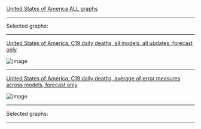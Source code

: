 [United States of America ALL graphs](https://github.com/pourmalek/CovidLongitudinalResults/blob/main/results/countries/United%20States%20of%20America/graph%2000%20United%20States%20of%20America%20ALL%20graphs.pdf)

***

Selected graphs:

***

[United States of America, C19 daily deaths, all models, all updates, forecast only](https://github.com/pourmalek/CovidLongitudinalResults/blob/main/results/countries/United%20States%20of%20America/graph%2002%20United%20States%20of%20America%20ALL%20MODELS%20C19%20daily%20deaths%20all%20updates.pdf)

![image](https://github.com/pourmalek/CovidLongitudinalResults/assets/30849720/7f0207a4-2cda-4d7d-8c0c-ed4808c62015)

***

[United States of America, C19 daily deaths, average of error measures across models, forecast only](https://github.com/pourmalek/CovidLongitudinalResults/blob/main/results/countries/United%20States%20of%20America/graph%2013b%20United%20States%20of%20America%20ALL%20MODELS%20C19%20daily%20deaths%2C%20error%20measures%20across%20models.pdf)

![image](https://github.com/pourmalek/CovidLongitudinalResults/assets/30849720/55a7fb64-e066-47e2-810b-ce7a7051b281)

***

Selected graphs:

***
